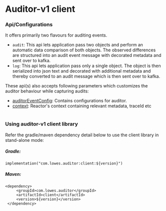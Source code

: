 # Auditor-v1 client

### Api/Configurations
It offers primarily two flavours for auditing events. 
- `audit`: This api lets application pass two objects and perform an automatic data comparison of both objects. The observed differences are structured into an audit event message with decorated metadata and sent over to kafka. 
- `log`: This api lets application pass only a single object.
 The object is then serialized into json text and decorated with additional metadata and thereby converted to an audit message which is then sent over to kafka.

These api(s) also accepts following parameters which customizes the auditor behaviour while capturing audits:
- [auditorEventConfig](./src/main/kotlin/com/lowes/auditor/client/entities/domain/AuditorEventConfig.kt): Contains configurations for auditor.
- [context](https://projectreactor.io/docs/core/release/api/reactor/util/context/ContextView.html): Reactor's context containing relevant metadata, traceId etc
<br/><br/>

### Using auditor-v1 client library 
Refer the gradle/maven dependency detail below to use the client library in stand-alone mode:
   ##### Gradle:
   ```
   implementation("com.lowes.auditor:client:${version}")
   ```
   ##### Maven:
   ```
   <dependency>
        <groupId>com.lowes.auditor</groupId>
        <artifactId>client</artifactId>
        <version>${version}</version>
    </dependency>
   ``` 